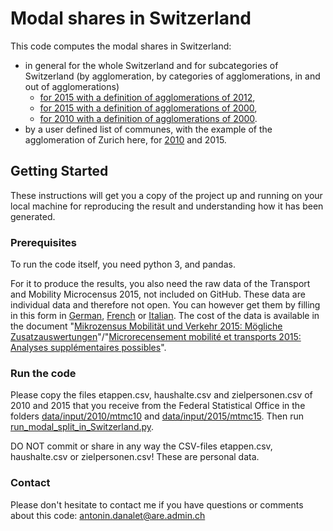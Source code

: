 # Modal shares in Switzerland
This code computes the modal shares in Switzerland:
- in general for the whole Switzerland and for subcategories of Switzerland (by agglomeration, by categories of agglomerations, in and out of agglomerations)
     - <a href="https://github.com/antonindanalet/modal-split-in-Switzerland/tree/master/data/output/2015/agglo2012">for 2015 with a definition of agglomerations of 2012</a>,
     - <a href="https://github.com/antonindanalet/modal-split-in-Switzerland/tree/master/data/output/2015/agglo2000">for 2015 with a definition of agglomerations of 2000</a>,
     - <a href="https://github.com/antonindanalet/modal-split-in-Switzerland/tree/master/data/output/2010/agglo2000">for 2010 with a definition of agglomerations of 2000</a>.
- by a user defined list of communes, with the example of the agglomeration of Zurich here, for <a href="https://github.com/antonindanalet/modal-split-in-Switzerland/tree/master/data/output/2010/bfs_numbers">2010</a> and 2015.

## Getting Started
These instructions will get you a copy of the project up and running on your local machine for reproducing the result and understanding how it has been generated.

### Prerequisites
To run the code itself, you need python 3, and pandas.

For it to produce the results, you also need the raw data of the Transport and Mobility Microcensus 2015, not included on GitHub. These data are individual data and therefore not open. You can however get them by filling in this form in <a href="https://www.are.admin.ch/are/de/home/verkehr-und-infrastruktur/grundlagen-und-daten/mzmv/datenzugang.html">German</a>, <a href="https://www.are.admin.ch/are/fr/home/transports-et-infrastructures/bases-et-donnees/mrmt/accesauxdonnees.html">French</a> or <a href="https://www.are.admin.ch/are/it/home/trasporti-e-infrastrutture/basi-e-dati/mcmt/accessoaidati.html">Italian</a>. The cost of the data is available in the document "<a href="https://www.are.admin.ch/are/de/home/medien-und-publikationen/publikationen/grundlagen/mikrozensus-mobilitat-und-verkehr-2015-mogliche-zusatzauswertung.html">Mikrozensus Mobilität und Verkehr 2015: Mögliche Zusatzauswertungen</a>"/"<a href="https://www.are.admin.ch/are/fr/home/media-et-publications/publications/bases/mikrozensus-mobilitat-und-verkehr-2015-mogliche-zusatzauswertung.html">Microrecensement mobilité et transports 2015: Analyses supplémentaires possibles</a>".

### Run the code
Please copy the files etappen.csv, haushalte.csv and zielpersonen.csv of 2010 and 2015 that you receive from the Federal Statistical Office in the folders <a href="https://github.com/antonindanalet/modal-split-in-Switzerland/tree/master/data/input/2010/mtmc10">data/input/2010/mtmc10</a> and <a href="https://github.com/antonindanalet/modal-split-in-Switzerland/tree/master/data/input/2015/mtmc15">data/input/2015/mtmc15</a>. Then run <a href="https://github.com/antonindanalet/modal-split-in-Switzerland/blob/master/src/run_modal_split_in_Switzerland.py">run_modal_split_in_Switzerland.py</a>.

DO NOT commit or share in any way the CSV-files etappen.csv, haushalte.csv or zielpersonen.csv! These are personal data.

### Contact
Please don't hesitate to contact me if you have questions or comments about this code: antonin.danalet@are.admin.ch
